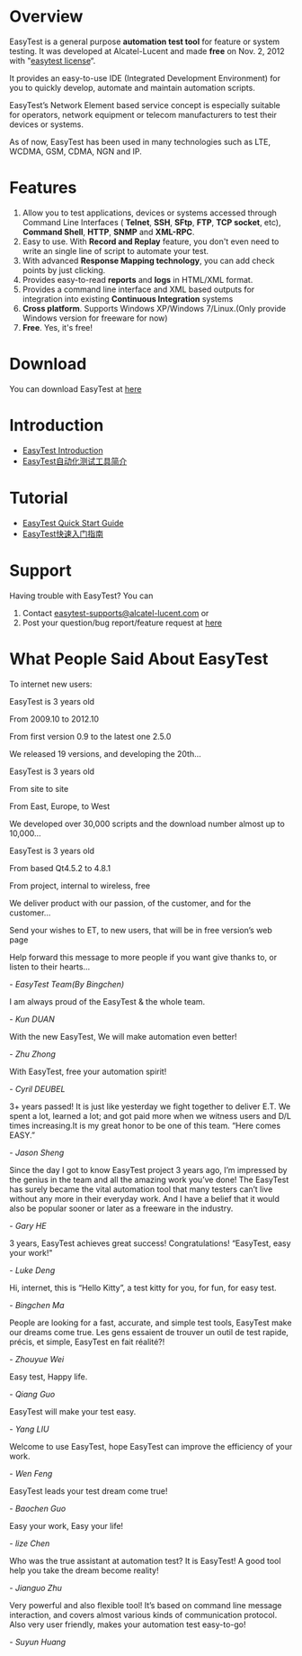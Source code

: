 # Overview #
EasyTest is a general purpose **automation test tool** for feature or system testing. It was developed at Alcatel-Lucent and made **free** on Nov. 2, 2012 with "[easytest license](https://github.com/EasyTestTeam/EasyTest/blob/master/EasyTest_License.txt)“.

It provides an easy-to-use IDE (Integrated Development Environment) for you to quickly develop, automate and maintain automation scripts. 

EasyTest’s Network Element based service concept is especially suitable for operators, network equipment or telecom manufacturers to test their devices or systems.

As of now, EasyTest has been used in many technologies such as LTE, WCDMA, GSM, CDMA, NGN and IP.

# Features #
1. Allow you to test applications, devices or systems accessed through Command Line Interfaces ( **Telnet**, **SSH**, **SFtp**, **FTP**, **TCP socket**, etc), **Command Shell**, **HTTP**, **SNMP** and **XML-RPC**.
2. Easy to use. With **Record and Replay** feature, you don't even need to write an single line of script to automate your test.
3. With advanced **Response Mapping technology**, you can add check points by just clicking.
4. Provides easy-to-read **reports** and **logs** in HTML/XML format.
5. Provides a command line interface and XML based outputs for integration into existing **Continuous Integration** systems
6. **Cross platform**. Supports Windows XP/Windows 7/Linux.(Only provide Windows version for freeware for now)
7. **Free**. Yes, it's free!

# Download #
You can download EasyTest at [here](http://sourceforge.net/projects/easytest/files/EasyTest-2.7.1Free.exe/download)

# Introduction #
- [EasyTest Introduction](http://sourceforge.net/projects/easytest/files/EasyTest_Introduction.pdf/download)
- [EasyTest自动化测试工具简介](http://sourceforge.net/projects/easytest/files/EasyTest_Introduction_ChineseVersion.pdf/download)

# Tutorial #
- [EasyTest Quick Start Guide](http://sourceforge.net/projects/easytest/files/EasyTest_Quick_Start_Guide.zip/download)
- [EasyTest快速入门指南](http://sourceforge.net/projects/easytest/files/EasyTest_Quick_Start_Guide_ChineseVersion.zip/download)

# Support #
Having trouble with EasyTest? You can

1. Contact easytest-supports@alcatel-lucent.com or
2. Post your question/bug report/feature request at [here](https://github.com/EasyTest2012/EasyTest/issues)

# What People Said About EasyTest #

To internet new users:

EasyTest is 3 years old

From 2009.10 to 2012.10

From first version 0.9 to the latest one 2.5.0

We released 19 versions, and developing the 20th…

EasyTest is 3 years old

From site to site

From East, Europe, to West

We developed over 30,000 scripts and the download number almost up to 10,000…

EasyTest is 3 years old

From based Qt4.5.2 to 4.8.1

From project, internal to wireless, free

We deliver product with our passion, of the customer, and for the customer…

Send your wishes to ET, to new users, that will be in free version’s web page

Help forward this message to more people if you want give thanks to, or listen to their hearts…

\- _EasyTest Team(By Bingchen)_

I am always proud of the EasyTest & the whole team.

\- _Kun DUAN_

With the new EasyTest, We will make automation even better!

\- _Zhu Zhong_

With EasyTest, free your automation spirit!

\- _Cyril DEUBEL_

3+ years passed! It is just like yesterday we fight together to deliver E.T. We spent a lot, learned a lot; and got paid more when we witness users and D/L times increasing.It is my great honor to be one of this team.
“Here comes EASY.”

\- _Jason Sheng_

Since the day I got to know EasyTest project 3 years ago, I’m impressed by the genius in the team and all the amazing work you’ve done! The EasyTest has surely became the vital automation tool that many testers can’t live without any more in their everyday work. And I have a belief that it would also be popular sooner or later as a freeware in the industry.

\- _Gary HE_

3 years, EasyTest achieves great success! Congratulations!
“EasyTest, easy your work!"

\- _Luke Deng_

Hi, internet, this is “Hello Kitty”, a test kitty for you, for fun, for easy test.

\- _Bingchen Ma_

People are looking for a fast, accurate, and simple test tools, EasyTest make our dreams come true.
Les gens essaient de trouver un outil de test rapide, précis, et simple, EasyTest en fait réalité?!

\- _Zhouyue Wei_

Easy test, Happy life.

\- _Qiang Guo_

EasyTest will make your test easy.

\- _Yang LIU_

Welcome to use EasyTest, hope EasyTest can improve the efficiency of your work.

\- _Wen Feng_

EasyTest leads your test dream come true!

\- _Baochen Guo_

Easy your work, Easy your life!

\- _lize Chen_

Who was the true assistant at automation test? It is  EasyTest! A good tool help you take the dream become reality! 

\- _Jianguo Zhu_

Very powerful and also flexible tool!
It’s based on command line message interaction, and covers almost various kinds of communication protocol.
Also very user friendly, makes your automation test easy-to-go!

\- _Suyun Huang_